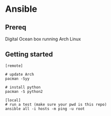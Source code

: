 Ansible
=======

Prereq
------

Digital Ocean box running Arch Linux

Getting started
---------------

````
[remote]

# update Arch
pacman -Syy

# install python
pacman -S python2

[local]
# run a test (make sure your pwd is this repo)
ansible all -i hosts -m ping -u root
````
